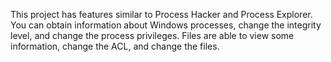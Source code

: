 This project has features similar to Process Hacker and Process Explorer. You can obtain information about Windows processes, change the integrity level, and change the process privileges. Files are able to view some information, change the ACL, and change the files.